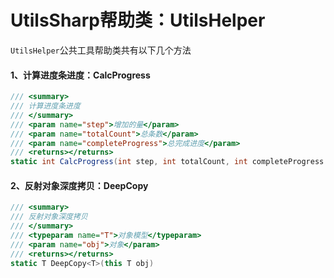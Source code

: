 # UtilsSharp帮助类：UtilsHelper
`UtilsHelper`公共工具帮助类共有以下几个方法

#### 1、计算进度条进度：CalcProgress

```c#
/// <summary>
/// 计算进度条进度
/// </summary>
/// <param name="step">增加的量</param>
/// <param name="totalCount">总条数</param>
/// <param name="completeProgress">总完成进度</param>
/// <returns></returns>
static int CalcProgress(int step, int totalCount, int completeProgress = 100)
```

#### 2、反射对象深度拷贝：DeepCopy

```c#
/// <summary>
/// 反射对象深度拷贝
/// </summary>
/// <typeparam name="T">对象模型</typeparam>
/// <param name="obj">对象</param>
/// <returns></returns>
static T DeepCopy<T>(this T obj)
```

